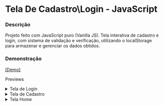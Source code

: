 # Tela De Cadastro\Login - JavaScript

### Descrição

Projeto feito com JavaScript puro (Vanilla JS). Tela interativa de cadastro e login, com sistema de validação e verificação, utilizando o localStorage para armazenar e gerenciar os dados obtidos.

### Demonstração

[[Demo]]()

Previews
<details>
<summary>Tela de Login</summary>

![demo](./github/demo_1.png)

</details>

<details>
<summary>Tela de Cadastro</summary>

![demo](./github/demo_2.png)

</details>

<details>
<summary>Tela Home</summary>

![demo](./github/demo_3.png)

</details>

